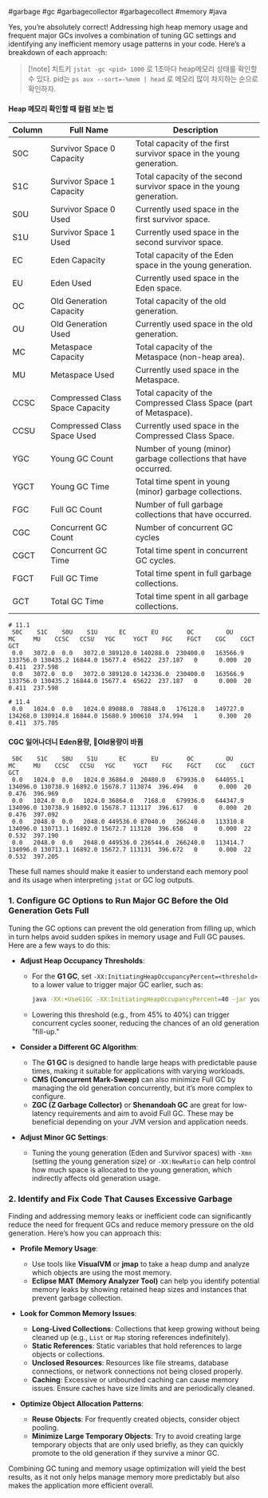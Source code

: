 #garbage #gc #garbagecollector #garbagecollect #memory #java 

Yes, you’re absolutely correct! Addressing high heap memory usage and frequent major GCs involves a combination of tuning GC settings and identifying any inefficient memory usage patterns in your code. Here’s a breakdown of each approach:

> [!note] 치트키
> `jstat -gc <pid> 1000` 로 1초마다 heap메모리 상태를 확인할 수 있다.
> pid는 `ps aux --sort=-%mem | head` 로 메모리 많이 차지하는 순으로 확인하자.

#### Heap 메모리 확인할 때 컬럼 보는 법

| Column | Full Name                       | Description                                                          |
| ------ | ------------------------------- | -------------------------------------------------------------------- |
| S0C    | Survivor Space 0 Capacity       | Total capacity of the first survivor space in the young generation.  |
| S1C    | Survivor Space 1 Capacity       | Total capacity of the second survivor space in the young generation. |
| S0U    | Survivor Space 0 Used           | Currently used space in the first survivor space.                    |
| S1U    | Survivor Space 1 Used           | Currently used space in the second survivor space.                   |
| EC     | Eden Capacity                   | Total capacity of the Eden space in the young generation.            |
| EU     | Eden Used                       | Currently used space in the Eden space.                              |
| OC     | Old Generation Capacity         | Total capacity of the old generation.                                |
| OU     | Old Generation Used             | Currently used space in the old generation.                          |
| MC     | Metaspace Capacity              | Total capacity of the Metaspace (non-heap area).                     |
| MU     | Metaspace Used                  | Currently used space in the Metaspace.                               |
| CCSC   | Compressed Class Space Capacity | Total capacity of the Compressed Class Space (part of Metaspace).    |
| CCSU   | Compressed Class Space Used     | Currently used space in the Compressed Class Space.                  |
| YGC    | Young GC Count                  | Number of young (minor) garbage collections that have occurred.      |
| YGCT   | Young GC Time                   | Total time spent in young (minor) garbage collections.               |
| FGC    | Full GC Count                   | Number of full garbage collections that have occurred.               |
| CGC    | Concurrent GC Count             | Number of concurrent GC cycles                                       |
| CGCT   | Concurrent GC Time              | Total time spent in concurrent GC cycles.                            |
| FGCT   | Full GC Time                    | Total time spent in full garbage collections.                        |
| GCT    | Total GC Time                   | Total time spent in all garbage collections.                         |

```
# 11.1
 S0C    S1C    S0U    S1U      EC       EU        OC         OU       MC     MU    CCSC   CCSU   YGC     YGCT    FGC    FGCT    CGC    CGCT     GCT   
 0.0   3072.0  0.0   3072.0 389120.0 140288.0  230400.0   163566.9  133756.0 130435.2 16844.0 15677.4  65622  237.187   0      0.000  20      0.411  237.598
 0.0   3072.0  0.0   3072.0 389120.0 142336.0  230400.0   163566.9  133756.0 130435.2 16844.0 15677.4  65622  237.187   0      0.000  20      0.411  237.598

# 11.4
 0.0   1024.0  0.0   1024.0 89088.0  78848.0   176128.0   149727.0  134268.0 130914.8 16844.0 15680.9 100610  374.994   1      0.300  20      0.411  375.705
```

#### CGC 일어나더니 Eden용량, Old용량이 바뀜

```
 S0C    S1C    S0U    S1U      EC       EU        OC         OU       MC     MU    CCSC   CCSU   YGC     YGCT    FGC    FGCT    CGC    CGCT     GCT   
 0.0   1024.0  0.0   1024.0 36864.0  20480.0   679936.0   644055.1  134096.0 130738.9 16892.0 15678.7 113074  396.494   0      0.000  20      0.476  396.969
 0.0   1024.0  0.0   1024.0 36864.0   7168.0   679936.0   644347.9  134096.0 130738.9 16892.0 15678.7 113117  396.617   0      0.000  20      0.476  397.092
 0.0   2048.0  0.0   2048.0 449536.0 87040.0   266240.0   113310.8  134096.0 130713.1 16892.0 15672.7 113128  396.658   0      0.000  22      0.532  397.190
 0.0   2048.0  0.0   2048.0 449536.0 236544.0  266240.0   113414.7  134096.0 130713.1 16892.0 15672.7 113131  396.672   0      0.000  22      0.532  397.205
```



These full names should make it easier to understand each memory pool and its usage when interpreting `jstat` or GC log outputs.
### 1. **Configure GC Options to Run Major GC Before the Old Generation Gets Full**

   Tuning the GC options can prevent the old generation from filling up, which in turn helps avoid sudden spikes in memory usage and Full GC pauses. Here are a few ways to do this:

   - **Adjust Heap Occupancy Thresholds**:
     - For the **G1 GC**, set `-XX:InitiatingHeapOccupancyPercent=<threshold>` to a lower value to trigger major GC earlier, such as:
       ```bash
       java -XX:+UseG1GC -XX:InitiatingHeapOccupancyPercent=40 -jar your-app.jar
       ```
     - Lowering this threshold (e.g., from 45% to 40%) can trigger concurrent cycles sooner, reducing the chances of an old generation "fill-up."

   - **Consider a Different GC Algorithm**:
     - The **G1 GC** is designed to handle large heaps with predictable pause times, making it suitable for applications with varying workloads.
     - **CMS (Concurrent Mark-Sweep)** can also minimize Full GC by managing the old generation concurrently, but it’s more complex to configure.
     - **ZGC (Z Garbage Collector)** or **Shenandoah GC** are great for low-latency requirements and aim to avoid Full GC. These may be beneficial depending on your JVM version and application needs.

   - **Adjust Minor GC Settings**: 
     - Tuning the young generation (Eden and Survivor spaces) with `-Xmn` (setting the young generation size) or `-XX:NewRatio` can help control how much space is allocated to the young generation, which indirectly affects old generation usage.

### 2. **Identify and Fix Code That Causes Excessive Garbage**

   Finding and addressing memory leaks or inefficient code can significantly reduce the need for frequent GCs and reduce memory pressure on the old generation. Here’s how you can approach this:

   - **Profile Memory Usage**:
     - Use tools like **VisualVM** or **jmap** to take a heap dump and analyze which objects are using the most memory.
     - **Eclipse MAT (Memory Analyzer Tool)** can help you identify potential memory leaks by showing retained heap sizes and instances that prevent garbage collection.

   - **Look for Common Memory Issues**:
     - **Long-Lived Collections**: Collections that keep growing without being cleaned up (e.g., `List` or `Map` storing references indefinitely).
     - **Static References**: Static variables that hold references to large objects or collections.
     - **Unclosed Resources**: Resources like file streams, database connections, or network connections not being closed properly.
     - **Caching**: Excessive or unbounded caching can cause memory issues. Ensure caches have size limits and are periodically cleaned.

   - **Optimize Object Allocation Patterns**:
     - **Reuse Objects**: For frequently created objects, consider object pooling.
     - **Minimize Large Temporary Objects**: Try to avoid creating large temporary objects that are only used briefly, as they can quickly promote to the old generation if they survive a minor GC.

Combining GC tuning and memory usage optimization will yield the best results, as it not only helps manage memory more predictably but also makes the application more efficient overall.